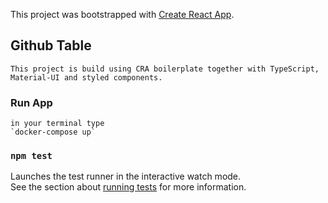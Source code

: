 This project was bootstrapped with [Create React App](https://github.com/facebook/create-react-app).

## Github Table

    This project is build using CRA boilerplate together with TypeScript, Material-UI and styled components.

### Run App

    in your terminal type
    `docker-compose up`

### `npm test`

Launches the test runner in the interactive watch mode.<br />
See the section about [running tests](https://facebook.github.io/create-react-app/docs/running-tests) for more information.
